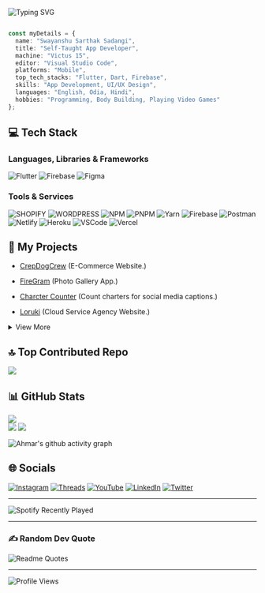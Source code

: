 <!-- ![Batman fighting](./batmansmaller.gif) -->

![Typing SVG](https://readme-typing-svg.herokuapp.com?font=Fira+Code&weight=700&pause=1000&color=8B5CF6&vCenter=true&random=false&width=435&lines=Self-Taught+Software+Engineer;Full+Stack+Web+Developer;UI%2FUX+Engineer;Part+Time+Content+Creator)

```typescript

const myDetails = {
  name: "Swayanshu Sarthak Sadangi",
  title: "Self-Taught App Developer",
  machine: "Victus 15",
  editor: "Visual Studio Code",
  platforms: "Mobile",
  top_tech_stacks: "Flutter, Dart, Firebase",
  skills: "App Development, UI/UX Design",
  languages: "English, Odia, Hindi",
  hobbies: "Programming, Body Building, Playing Video Games"
};

```

## 💻 Tech Stack

### Languages, Libraries & Frameworks

![Flutter](https://img.shields.io/badge/Flutter-%2302569B.svg?style=for-the-badge&logo=Flutter&logoColor=white)
![Firebase](https://img.shields.io/badge/Firebase-FFCA28?style=for-the-badge&logo=firebase&logoColor=black)
![Figma](https://img.shields.io/badge/Figma-%23F24E1E.svg?style=for-the-badge&logo=figma&logoColor=white)

### Tools & Services

<!-- ![Docker](https://img.shields.io/badge/Docker-2CA5E0?style=for-the-badge&logo=docker&logoColor=white) -->
![SHOPIFY](https://img.shields.io/badge/shopify-%23000000.svg?style=for-the-badge&logo=shopify&logoColor=white)
![WORDPRESS](https://img.shields.io/badge/wordpress-%23000000.svg?style=for-the-badge&logo=wordpress&logoColor=white)
![NPM](https://img.shields.io/badge/NPM-%23000000.svg?style=for-the-badge&logo=npm&logoColor=white)
![PNPM](https://img.shields.io/badge/pnpm-yellow?style=for-the-badge&logo=pnpm&logoColor=white)
![Yarn](https://img.shields.io/badge/Yarn-2C8EBB?style=for-the-badge&logo=yarn&logoColor=white)
![Firebase](https://img.shields.io/badge/firebase-%23039BE5.svg?style=for-the-badge&logo=firebase)
![Postman](https://img.shields.io/badge/Postman-FF6C37?style=for-the-badge&logo=postman&logoColor=white)
![Netlify](https://img.shields.io/badge/netlify-%23000000.svg?style=for-the-badge&logo=netlify&logoColor=#00C7B7)
![Heroku](https://img.shields.io/badge/heroku-%23430098.svg?style=for-the-badge&logo=heroku&logoColor=white)
![VSCode](https://img.shields.io/badge/VSCode-0078D4?style=for-the-badge&logo=visual%20studio%20code&logoColor=white)
![Vercel](https://img.shields.io/badge/Vercel-000000?style=for-the-badge&logo=vercel&logoColor=white)
<!-- ![Amazon AWS](https://img.shields.io/badge/Amazon_AWS-FF9900?style=for-the-badge&logo=amazonaws&logoColor=white) -->

<!-- My Projects -->

## 🧩 My Projects

- [CrepDogCrew](https://crepdogcrew.com/) (E-Commerce Website.)

- [FireGram](https://firegram-proto.netlify.app/) (Photo Gallery App.)

- [Charcter Counter](https://ahmar46.github.io/Character_Counter/) (Count charters for social media captions.)

- [Loruki](https://cloudloruki.netlify.app/) (Cloud Service Agency Website.)

<details>
<summary>View More</summary>

- [Only Ahmar](https://onlyahmar.netlify.app/) (My portfolio.)
<!-- - [CutLink](https://cut-link.netlify.app/) (Link shortner web application.)
- [WeatherCast](https://weathercast-pro.netlify.app/) (Realtime weather information web application.)

- [TaskHub](https://taskhub-online.netlify.app/) (Tasks management web application.)

- [Cake Days](https://cakedaysnsbm.netlify.app/) (Birthdays management web application.)

- [Ahmar Rukantha](https://Ahmar-online.web.app) (Old Portfolio) -->

</details>

## 🔝 Top Contributed Repo
![](https://github-contributor-stats.vercel.app/api?username=ahmar46&limit=5&theme=radical&combine_all_yearly_contributions=true)


## 📊 GitHub Stats
![](https://github-readme-streak-stats.herokuapp.com/?user=ahmar46&theme=radical&hide_border=false)<br/>
![](https://github-readme-stats.vercel.app/api?username=ahmar46&theme=radical&hide_border=false&include_all_commits=false&count_private=false)
![](https://github-readme-stats.vercel.app/api/top-langs/?username=ahmar46&theme=radical&hide_border=false&include_all_commits=false&count_private=false&layout=compact)<br/>

<!-- ## 📊 GitHub Stats

<div align="center">
  
![GitHub Streak](https://github-readme-streak-stats.herokuapp.com/?user=ahmar46&theme=radical&hide_border=false)<br/>

![Ahmar's GitHub stats](https://github-readme-stats.vercel.app/api?username=ahmar46&theme=chartreuse-dark&hide_border=true&show_icons=true)

![Top Langs](https://github-readme-stats.vercel.app/api/top-langs/?username=ahmar46&layout=compact&hide_border=true&theme=chartreuse-dark)

 </div> -->
  
<!-- Contribution Graph -->
![Ahmar's github activity graph](https://github-readme-activity-graph.vercel.app/graph?username=ahmar46&theme=github-compact)

<!-- Tech Stack -->



<!-- GitHub Trophies -->

<!-- ## 🏆 GitHub Trophies -->

<!-- ![](https://github-profile-trophy.vercel.app/?username=ahmar46&theme=discord&no-frame=true&no-bg=true&margin-w=4) -->

<!-- Holopin Badges -->

<!-- ## 📛 Holopin Badges

[![An image of @ahmar46's Holopin badges, which is a link to view their full Holopin profile](https://holopin.me/ahmar46)](https://holopin.io/@ahmar46) -->

<!-- Socials -->

## 🌐 Socials

[![Instagram](https://img.shields.io/badge/Instagram-%23E4405F.svg?logo=Instagram&logoColor=white&style=for-the-badge)](https://instagram.com/electrifyingcodes) [![Threads](https://img.shields.io/badge/-threads-FE7A16?logo=threads&logoColor=white&style=for-the-badge)](https://www.threads.com/@electrifyingcodes) [![YouTube](https://img.shields.io/badge/YouTube-%23FF0000.svg?logo=YouTube&logoColor=white&style=for-the-badge)](https://www.youtube.com/@electrifyingcodes) [![LinkedIn](https://img.shields.io/badge/LinkedIn-%230077B5.svg?logo=linkedin&logoColor=white&style=for-the-badge)](https://linkedin.com/in/ahmar46) [![Twitter](https://img.shields.io/badge/Twitter-%231DA1F2.svg?logo=Twitter&logoColor=white&style=for-the-badge)](https://twitter.com/electrifyingdev)

<hr/>

![Spotify Recently Played](https://spotify-recently-played-readme.vercel.app/api?user=3124fpyq7tuttbe6xahvgfyjamku&count=1)

<hr/>

<!-- Random Dev Quote -->

### ✍️ Random Dev Quote

![Readme Quotes](https://quotes-github-readme.vercel.app/api?type=horizontal&theme=chartreuse-dark&hide_border=true&show_icons=true)

<hr/>

<!-- Status -->

![Profile Views](https://komarev.com/ghpvc/?username=ahmar46)
<!-- ![GitHub last commit](https://img.shields.io/github/last-commit/@ahmar46) -->

